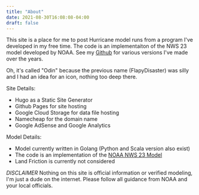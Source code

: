 ```yaml
---
title: "About"
date: 2021-08-30T16:08:08-04:00
draft: false
---
```


This site is a place for me to post Hurricane model runs from a program I've developed in my free time.  The code is an implementaiton of the NWS 23 model developed by NOAA.  See my [Github](https://github.com/cliftbar) for various versions I've made over the years.

Oh, it's called "Odin" because the previous name (FlapyDisaster) was silly and I had an idea for an icon, nothing too deep there.

Site Details:
- Hugo as a Static Site Generator
- Github Pages for site hosting
- Google Cloud Storage for data file hosting
- Namecheap for the domain name
- Google AdSense and Google Analytics

Model Details:
- Model currently written in Golang (Python and Scala version also exist)
- The code is an implementation of the [NOAA NWS 23 Model](https://repository.library.noaa.gov/view/noaa/6948)
- Land Friction is currently not considered

*DISCLAIMER* Nothing on this site is official information or verified modeling, I'm just a dude on the internet.  Please follow all guidance from NOAA and your local officials.